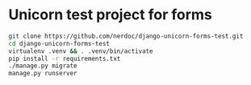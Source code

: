 # Unicorn test project for forms


```bash
git clone https://github.com/nerdoc/django-unicorn-forms-test.git
cd django-unicorn-forms-test
virtualenv .venv && . .venv/bin/activate
pip install -r requirements.txt
./manage.py migrate
manage.py runserver
```
